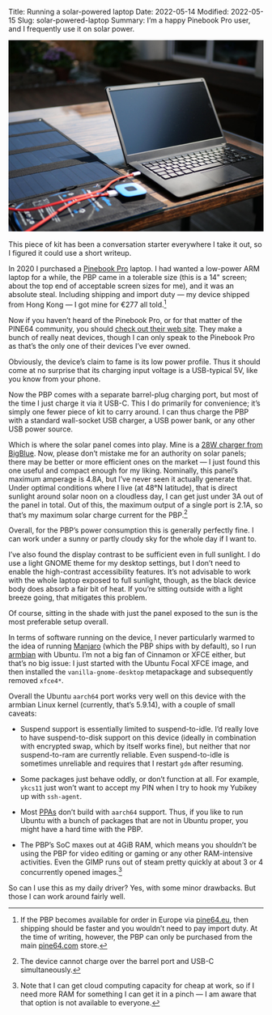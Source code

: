 Title: Running a solar-powered laptop
Date: 2022-05-14
Modified: 2022-05-15
Slug: solar-powered-laptop
Summary: I’m a happy Pinebook Pro user, and I frequently use it on solar power.

![Pinebook Pro laptop sitting on a table, outside, connected to a solar charging panel](/images/pinebookpro.jpg)

This piece of kit has been a conversation starter everywhere I take it
out, so I figured it could use a short writeup.

In 2020 I purchased a [Pinebook
Pro](https://www.pine64.org/pinebook-pro/) laptop. I had wanted a
low-power ARM laptop for a while, the PBP came in a tolerable size
(this is a 14" screen; about the top end of acceptable screen sizes
for me), and it was an absolute steal. Including shipping and import
duty — my device shipped from Hong Kong — I got mine for €277 all
told.[^pine64eu]

[^pine64eu]: If the PBP becomes available for order in Europe via
    [pine64.eu](https://www.pine64.eu/shop/), then shipping should be
    faster and you wouldn’t need to pay import duty. At the time of
    writing, however, the PBP can only be purchased from the main
    [pine64.com](https://pine64.com/product-category/pinebook-pro/)
    store.

Now if you haven’t heard of the Pinebook Pro, or for that matter of
the PINE64 community, you should [check out their web
site](https://www.pine64.org/). They make a bunch of really neat
devices, though I can only speak to the Pinebook Pro as that’s the
only one of their devices I’ve ever owned.

Obviously, the device’s claim to fame is its low power profile. Thus
it should come at no surprise that its charging input voltage is a
USB-typical 5V, like you know from your phone.

Now the PBP comes with a separate barrel-plug charging port, but most
of the time I just charge it via it USB-C. This I do primarily for
convenience; it’s simply one fewer piece of kit to carry around. I can
thus charge the PBP with a standard wall-socket USB charger, a
USB power bank, or any other USB power source.

Which is where the solar panel comes into play. Mine is a [28W charger
from BigBlue](http://www.ibigblue.com/product/detail/?id=17). Now,
please don’t mistake me for an authority on solar panels; there may be
better or more efficient ones on the market — I just found this one
useful and compact enough for my liking. Nominally, this panel’s
maximum amperage is 4.8A, but I’ve never seen it actually generate
that. Under optimal conditions where I live (at 48°N latitude), that
is direct sunlight around solar noon on a cloudless day, I can get
just under 3A out of the panel in total. Out of this, the maximum
output of a single port is 2.1A, so that’s my maximum solar charge
current for the PBP.[^charge]

[^charge]: The device cannot charge over the barrel port and USB-C
    simultaneously.

Overall, for the PBP’s power consumption this is generally perfectly
fine. I can work under a sunny or partly cloudy sky for the whole day
if I want to.

I’ve also found the display contrast to be sufficient even in full
sunlight. I do use a light GNOME theme for my desktop settings, but I
don’t need to enable the high-contrast accessibility features. It’s
not advisable to work with the whole laptop exposed to full sunlight,
though, as the black device body does absorb a fair bit of heat. If
you’re sitting outside with a light breeze going, that mitigates this
problem.

Of course, sitting in the shade with just the panel exposed to the sun
is the most preferable setup overall.

In terms of software running on the device, I never particularly
warmed to the idea of running [Manjaro](https://manjaro.org/) (which
the PBP ships with by default), so I run
[armbian](https://www.armbian.com/pinebook-pro/) with Ubuntu. I’m not
a big fan of Cinnamon or XFCE either, but that’s no big issue: I just
started with the Ubuntu Focal XFCE image, and then installed the
`vanilla-gnome-desktop` metapackage and subsequently removed `xfce4*`.

Overall the Ubuntu `aarch64` port works very well on this device with
the armbian Linux kernel (currently, that’s 5.9.14), with a couple of
small caveats:

* Suspend support is essentially limited to suspend-to-idle. I’d
  really love to have suspend-to-disk support on this device (ideally
  in combination with encrypted swap, which by itself works fine), but
  neither that nor suspend-to-ram are currently reliable. Even
  suspend-to-idle is sometimes unreliable and requires that I restart
  `gdm` after resuming.

* Some packages just behave oddly, or don’t function at all. For
  example, `ykcs11` just won’t want to accept my PIN when I try to
  hook my Yubikey up with `ssh-agent`.

* Most [PPAs](https://launchpad.net/ubuntu/+ppas) don’t build with
  `aarch64` support. Thus, if you like to run Ubuntu with a bunch of
  packages that are not in Ubuntu proper, you might have a hard time
  with the PBP.

* The PBP’s SoC maxes out at 4GiB RAM, which means you shouldn’t be
  using the PBP for video editing or gaming or any other RAM-intensive
  activities. Even the GIMP runs out of steam pretty quickly at about
  3 or 4 concurrently opened images.[^ram]

[^ram]: Note that I can get cloud computing capacity for cheap at work, so
    if I need more RAM for something I can get it in a pinch — I am
    aware that that option is not available to everyone.

So can I use this as my daily driver? Yes, with some minor drawbacks.
But those I can work around fairly well.
